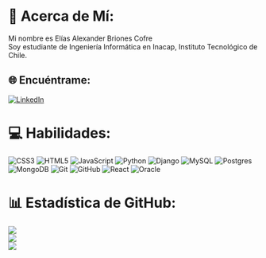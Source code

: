 # 💫 Acerca de Mí:
Mi nombre es Elías Alexander Briones Cofre<br>Soy estudiante de Ingeniería Informática en Inacap, Instituto Tecnológico de Chile.<br>


## 🌐 Encuéntrame:
[![LinkedIn](https://img.shields.io/badge/LinkedIn-Profile-blue?logo=linkedin)](https://www.linkedin.com/in/elias-briones-cofre-736b232ba)

# 💻 Habilidades:
![CSS3](https://img.shields.io/badge/css3-%231572B6.svg?style=for-the-badge&logo=css3&logoColor=white) ![HTML5](https://img.shields.io/badge/html5-%23E34F26.svg?style=for-the-badge&logo=html5&logoColor=white) ![JavaScript](https://img.shields.io/badge/javascript-%23323330.svg?style=for-the-badge&logo=javascript&logoColor=%23F7DF1E) ![Python](https://img.shields.io/badge/python-3670A0?style=for-the-badge&logo=python&logoColor=ffdd54) ![Django](https://img.shields.io/badge/django-%23092E20.svg?style=for-the-badge&logo=django&logoColor=white) ![MySQL](https://img.shields.io/badge/mysql-4479A1.svg?style=for-the-badge&logo=mysql&logoColor=white) ![Postgres](https://img.shields.io/badge/postgres-%23316192.svg?style=for-the-badge&logo=postgresql&logoColor=white) ![MongoDB](https://img.shields.io/badge/MongoDB-%234ea94b.svg?style=for-the-badge&logo=mongodb&logoColor=white) ![Git](https://img.shields.io/badge/git-%23F05033.svg?style=for-the-badge&logo=git&logoColor=white) ![GitHub](https://img.shields.io/badge/github-%23121011.svg?style=for-the-badge&logo=github&logoColor=white) ![React](https://img.shields.io/badge/react-%2320232a.svg?style=for-the-badge&logo=react&logoColor=%2361DAFB) ![Oracle](https://img.shields.io/badge/Oracle-F80000?style=for-the-badge&logo=oracle&logoColor=white)
# 📊 Estadística de GitHub:
![](https://github-readme-stats.vercel.app/api?username=EliasCofre&theme=shadow_blue&hide_border=false&include_all_commits=false&count_private=false)<br/>
![](https://github-readme-streak-stats.herokuapp.com/?user=EliasCofre&theme=shadow_blue&hide_border=false)<br/>
![](https://github-readme-stats.vercel.app/api/top-langs/?username=EliasCofre&theme=shadow_blue&hide_border=false&include_all_commits=false&count_private=false&layout=compact)
